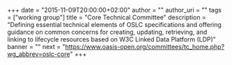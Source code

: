 +++
date = "2015-11-09T20:00:00+02:00"
author = ""
author_uri = ""
tags = ["working group"]
title = "Core Technical Committee"
description = "Defining essential technical elements of OSLC specifications and offering guidance on common concerns for creating, updating, retrieving, and linking to lifecycle resources based on W3C Linked Data Platform (LDP)"
banner = ""
next = "https://www.oasis-open.org/committees/tc_home.php?wg_abbrev=oslc-core"
+++


